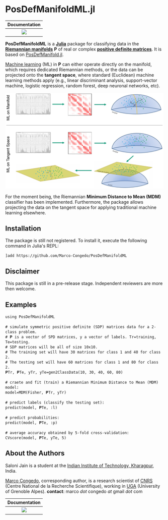 # PosDefManifoldML.jl

| **Documentation**  | 
|:---------------------------------------:|
| [![](https://img.shields.io/badge/docs-dev-blue.svg)](https://Marco-Congedo.github.io/PosDefManifoldML.jl/dev) |

**PosDefManifoldML** is a [**Julia**](https://julialang.org/) package for classifying data in the [**Riemannian manifolds**](https://en.wikipedia.org/wiki/Riemannian_manifold) **P** of real or complex [**positive definite matrices**](https://en.wikipedia.org/wiki/Definiteness_of_a_matrix). It is based on [PosDefManifold.jl](https://github.com/Marco-Congedo/PosDefManifold.jl). 

[Machine learning](https://en.wikipedia.org/wiki/Machine_learning) (ML) in **P** can either operate directly on the manifold, which requires dedicated Riemannian methods, or the data can be projected onto the **tangent space**, where standard (Euclidean) machine learning methods apply (e.g., linear discriminant analysis, support-vector machine, logistic regression, random forest, deep neuronal networks, etc). 

![](/docs/src/assets/Fig1.jpg)

For the moment being, the Riemannian **Minimum Distance to Mean (MDM)** classifier has been implemented. Furthermore, the package allows projecting the data on the tangent space for applying traditional machine learning elsewhere.

## Installation

The package is still not registered. To install it,
execute the following command in Julia's REPL:

    ]add https://github.com/Marco-Congedo/PosDefManifoldML

## Disclaimer

This package is still in a pre-release stage.
Independent reviewers are more then welcome.

## Examples

```
using PosDefManifoldML

# simulate symmetric positive definite (SDP) matrices data for a 2-class problem.
# 𝐏 is a vector of SPD matrices, y a vector of labels. Tr=training, Te=testing.
# SDP matrices will be all of size 10x10.
# The training set will have 30 matrices for class 1 and 40 for class 2.
# The testing set will have 60 matrices for class 1 and 80 for class 2.
𝐏Tr, 𝐏Te, yTr, yTe=gen2ClassData(10, 30, 40, 60, 80)

# craete and fit (train) a Riemannian Minimum Distance to Mean (MDM) model:
model=MDM(Fisher, 𝐏Tr, yTr)

# predict labels (classify the testing set):
predict(model, 𝐏Te, :l)

# predict probabilities:
predict(model, 𝐏Te, :p)

# average accuracy obtained by 5-fold cross-validation:
CVscore(model, 𝐏Te, yTe, 5)

```

## About the Authors

Saloni Jain is a student at the
[Indian Institute of Technology, Kharagpur](http://www.iitkgp.ac.in/), India.

[Marco Congedo](https://sites.google.com/site/marcocongedo), corresponding
author, is a research scientist of [CNRS](http://www.cnrs.fr/en) (Centre National de la Recherche Scientifique), working in [UGA](https://www.univ-grenoble-alpes.fr/english/) (University of Grenoble Alpes). **contact**: marco *dot* congedo *at* gmail *dot* com

| **Documentation**  | 
|:---------------------------------------:|
| [![](https://img.shields.io/badge/docs-dev-blue.svg)](https://Marco-Congedo.github.io/PosDefManifoldML.jl/dev) |



